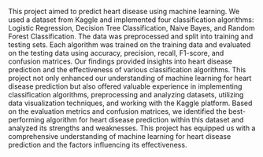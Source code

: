 This project aimed to predict heart disease using machine learning. We used a dataset from Kaggle and implemented four classification algorithms: Logistic Regression, Decision Tree Classification, Naive Bayes, and Random Forest Classification. The data was preprocessed and split into training and testing sets. Each algorithm was trained on the training data and evaluated on the testing data using accuracy, precision, recall, F1-score, and confusion matrices. Our findings provided insights into heart disease prediction and the effectiveness of various classification algorithms. This project not only enhanced our understanding of machine learning for heart disease prediction but also offered valuable experience in implementing classification algorithms, preprocessing and analyzing datasets, utilizing data visualization techniques, and working with the Kaggle platform. Based on the evaluation metrics and confusion matrices, we identified the best-performing algorithm for heart disease prediction within this dataset and analyzed its strengths and weaknesses. This project has equipped us with a comprehensive understanding of machine learning for heart disease prediction and the factors influencing its effectiveness.
